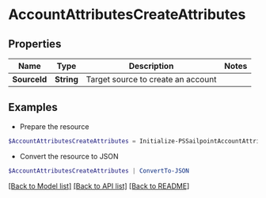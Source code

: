 # AccountAttributesCreateAttributes
## Properties

Name | Type | Description | Notes
------------ | ------------- | ------------- | -------------
**SourceId** | **String** | Target source to create an account | 

## Examples

- Prepare the resource
```powershell
$AccountAttributesCreateAttributes = Initialize-PSSailpointAccountAttributesCreateAttributes  -SourceId 34bfcbe116c9407464af37acbaf7a4dc
```

- Convert the resource to JSON
```powershell
$AccountAttributesCreateAttributes | ConvertTo-JSON
```

[[Back to Model list]](../README.md#documentation-for-models) [[Back to API list]](../README.md#documentation-for-api-endpoints) [[Back to README]](../README.md)


